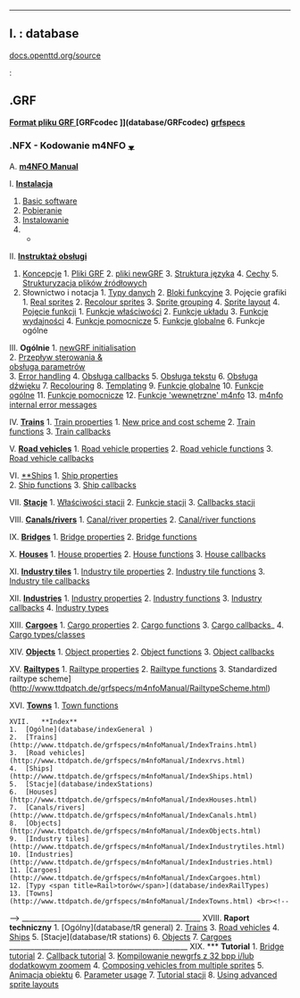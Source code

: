 
---
I. : database
--- 

[docs.openttd.org/source](http://docs.openttd.org/source/index.html)

: 

## .GRF 
**[Format pliku GRF ](database/formatGRF)**
**[GRFcodec ]](database/GRFcodec)**
**[grfspecs](http://www.ttdpatch.de/grfspecs/ )**
### .NFX - Kodowanie m4NFO <span title="przewinięcie na spód strony">[<small><sub>▼</sub></small>](index#spod)</span> 
A.		[**m4NFO Manual** ](database/m4NFOmanual) 
<!-- . . . . . . . . . . . . . . . . . . . . . . . . . . . . . . . . . . -->
 I.		[**Instalacja**](database/installation)
   1.	[Basic software](database/basic)
   2.	[Pobieranie](database/download)
   3.	[Instalowanie](database/instal) 
   4.	- <br>
<!-- . . . . . . . . . . . . . . . . . instruktaż . . . . . . . . . . . . . . . . . -->
 II.	[**Instruktaż obsługi**](database/instrukcja)
   1.	[Koncepcje](database/basiConcepts ) 
	1.	[Pliki GRF](database/basiConcepts#grf-files) 
	2.	[pliki newGRF](database/basiConcepts#newgrf-files)
	3.	[Struktura języka](database/basiConcepts#m4nfo-language-structure) 
	4.	[Cechy](database/basiConcepts#features) 
	5.	[Strukturyzacja plików źródłowych](database/basiConcepts#structuring) 
  2.	Słownictwo i notacja
	1.	[Typy danych](database/dataTypes) 
	2.	[Bloki funkcyjne](database/functionBlocks) 
	3.	Pojęcie grafiki
	 1.	[Real sprites](database/realSprites) 
	 2.	[Recolour sprites](http://www.ttdpatch.de/grfspecs/m4nfoManual/RecolourSprites.html) 
	 3.	[Sprite grouping](http://www.ttdpatch.de/grfspecs/m4nfoManual/SpriteGrouping.html)
	 4.	[Sprite layout](http://www.ttdpatch.de/grfspecs/m4nfoManual/SpriteLayout.html) 
	4.	[Pojęcie funkcji](database/conceptFunctions) 
	 1.	[Funkcje właściwości](database/conceptFunctions#propertyfunctions) 
	 2.	[Funkcje układu](database/conceptFunctions#layoutfunctions) 
	 3.	[Funkcje wydajności](database/conceptFunctions#performancefunctions) 
	 4.	[Funkcje pomocnicze](database/conceptFunctions#auxiliaryfunctions) 
	 5.	[Funkcje globalne](database/conceptFunctions#globalfunctions) 
	 6.	Funkcje ogólne
<!-- . . . . . . . . . . . . . . . . . Ogólne  . . . . . . . . . . . . . . . . . -->
 III.	**Ogólnie** 
	1.	[newGRF initialisation](database/initialisation)  
	2.	[<span title="Flow of control">Przepływ sterowania</span> & <br /> obsługa parametrów](database/flowOfControl)  
	3.	[Error handling](http://www.ttdpatch.de/grfspecs/m4nfoManual/ErrorHandling.html) 
	4.	[Obsługa callbacks](database/handlingCallbacks) 
	5.	[Obsługa tekstu](database/textHandling ) 
	6.	[Obsługa dźwięku](database/soundHandling) 
	7.	[Recolouring](http://www.ttdpatch.de/grfspecs/m4nfoManual/RecolouringFunctions.html) 
	8.	[Templating](http://www.ttdpatch.de/grfspecs/m4nfoManual/Templating.html) 
	9.	[Funkcje globalne](database/globalFunctions) 
	10.	[Funkcje ogólne](database/generalFunctions) 
	11.	[Funkcje pomocnicze](database/auxFunctions) 
	12.	[Funkcje <span title=internal >'wewnętrzne'</span> m4nfo](database/m4nfoInternalFunctions) 
	13.	[m4nfo internal error messages](http://www.ttdpatch.de/grfspecs/m4nfoManual/m4nfoInternalErrors.html) 
<!-- . . . . . . . . . . . . . . . . . . Koleje . . . . . . . . . . . . . . . . -->
 IV.	[**Trains**](http://www.ttdpatch.de/grfspecs/m4nfoManual/Trains.html) 
	1.	[Train properties](http://www.ttdpatch.de/grfspecs/m4nfoManual/TrainProperties.html) 
	 1.	[New price and cost scheme](http://www.ttdpatch.de/grfspecs/m4nfoManual/PriceCost.html) 
	 2.	[Train functions](http://www.ttdpatch.de/grfspecs/m4nfoManual/TrainFunctions.html) 
	 3.	[Train callbacks](http://www.ttdpatch.de/grfspecs/m4nfoManual/TrainCallbacks.html)  
<!-- . . . . . . . . . . . . . . . . . . Pojazdy drogowe . . . . . . . . . . . . . . . . -->
 V.		[**Road vehicles**](http://www.ttdpatch.de/grfspecs/m4nfoManual/rvs.html) 
	1.	[Road vehicle properties](http://www.ttdpatch.de/grfspecs/m4nfoManual/rvsProperties.html) 
	2.	[Road vehicle functions](http://www.ttdpatch.de/grfspecs/m4nfoManual/rvsFunctions.html) 
	3.	[Road vehicle callbacks](http://www.ttdpatch.de/grfspecs/m4nfoManual/rvsCallbacks.html) 
<!-- . . . . . . . . . . . . . . . . . . Statki  . . . . . . . . . . . . . . . . -->
 VI.	[**Ships](http://www.ttdpatch.de/grfspecs/m4nfoManual/Ships.html) 
	1.	[Ship properties](http://www.ttdpatch.de/grfspecs/m4nfoManual/ShipProperties.html)  
	2.	[Ship functions](http://www.ttdpatch.de/grfspecs/m4nfoManual/ShipFunctions.html) 
	3.	[Ship callbacks](http://www.ttdpatch.de/grfspecs/m4nfoManual/ShipCallbacks.html) 
<!-- . . . . . . . . . . . . . . . . . . Stacje  . . . . . . . . . . . . . . . . -->
 VII. 	[**Stacje**](database/stations) 
	1.	[Właściwości stacji](database/stationProperties) 
	2.	[Funkcje stacji](database/stationFunctions)
	3.	[Callbacks stacji](database/stationCallbacks)  
<!-- . . . . . . . . . . . . . . . . . Kanały . . . . . . . . . . . . . . . . . -->
 VIII.	[**Canals/rivers**](http://www.ttdpatch.de/grfspecs/m4nfoManual/Canals.html)
	 1.	[Canal/river properties](http://www.ttdpatch.de/grfspecs/m4nfoManual/CanalProperties.html) 
	 2.	[Canal/river functions](http://www.ttdpatch.de/grfspecs/m4nfoManual/CanalFunctions.html)  
<!-- . . . . . . . . . . . . . . . . . Mosty . . . . . . . . . . . . . . . . . -->
 IX.	[**Bridges**](http://www.ttdpatch.de/grfspecs/m4nfoManual/Bridges.html) 
	1.	[Bridge properties](http://www.ttdpatch.de/grfspecs/m4nfoManual/BridgeProperties.html) 
	2.	[Bridge functions](http://www.ttdpatch.de/grfspecs/m4nfoManual/BridgeFunctions.html)  
<!-- . . . . . . . . . . . . . . . . . Domy . . . . . . . . . . . . . . . . . -->
 X.		[**Houses**](http://www.ttdpatch.de/grfspecs/m4nfoManual/Houses.html) 
	1.	[House properties](http://www.ttdpatch.de/grfspecs/m4nfoManual/HouseProperties.html) 
	2.	[House functions](http://www.ttdpatch.de/grfspecs/m4nfoManual/HouseFunctions.html) 
	3.	[House callbacks](http://www.ttdpatch.de/grfspecs/m4nfoManual/HouseCallbacks.html)  
<!-- . . . . . . . . . . . . . . . . . . kafle btanży . . . . . . . . . . . . . . . . -->
 XI.	[**Industry tiles**](http://www.ttdpatch.de/grfspecs/m4nfoManual/Industrytiles.html) 
	1.	[Industry tile properties](http://www.ttdpatch.de/grfspecs/m4nfoManual/IndustrytileProperties.html) 
	2.	[Industry tile functions](http://www.ttdpatch.de/grfspecs/m4nfoManual/IndustrytileFunctions.html) 
	3.	[Industry tile callbacks](http://www.ttdpatch.de/grfspecs/m4nfoManual/IndustrytileCallbacks.html) 
<!-- . . . . . . . . . . . . . . . . . branże . . . . . . . . . . . . . . . . . -->
 XII.	[**Industries**](http://www.ttdpatch.de/grfspecs/m4nfoManual/Industries.html) 
	1.	[Industry properties](http://www.ttdpatch.de/grfspecs/m4nfoManual/IndustryProperties.html) 
	2.	[Industry functions](http://www.ttdpatch.de/grfspecs/m4nfoManual/IndustryFunctions.html) 
	3.	[Industry callbacks](http://www.ttdpatch.de/grfspecs/m4nfoManual/IndustryCallbacks.html) 
	4.	[Industry types](http://www.ttdpatch.de/grfspecs/m4nfoManual/IndustryTypes.html)  
<!-- . . . . . . . . . . . . . . . . . Ładunki. . . . . . . . . . . . . . . . . -->
 XIII.	[**Cargoes**](http://www.ttdpatch.de/grfspecs/m4nfoManual/Cargoes.html) 
	1.	[Cargo properties](http://www.ttdpatch.de/grfspecs/m4nfoManual/CargoProperties.html) 
	2.	[Cargo functions](http://www.ttdpatch.de/grfspecs/m4nfoManual/CargoFunctions.html) 
	3.	[Cargo callbacks](http://www.ttdpatch.de/grfspecs/m4nfoManual/CargoCallbacks.html)_
	4.	[Cargo types/classes](http://www.ttdpatch.de/grfspecs/m4nfoManual/CargoTypes.html) 
<!-- . . . . . . . . . . . . . . . . . Obiekty . . . . . . . . . . . . . . . . . -->
 XIV.	[**Objects**](http://www.ttdpatch.de/grfspecs/m4nfoManual/Objects.html) 
	1.	[Object properties](http://www.ttdpatch.de/grfspecs/m4nfoManual/ObjectProperties.html) 
	2.	[Object functions](http://www.ttdpatch.de/grfspecs/m4nfoManual/ObjectFunctions.html) 
	3.	[Object callbacks](http://www.ttdpatch.de/grfspecs/m4nfoManual/ObjectCallbacks.html) 
<!-- . . . . . . . . . . . . . . . . . Typy kolei. . . . . . . . . . . . . . . . . -->
 XV.	[**Railtypes**](database/railTypes) 
	1.	[Railtype properties](http://www.ttdpatch.de/grfspecs/m4nfoManual/RailtypeProperties.html) 
	2.	[Railtype functions](database/railTypeFunctions)
	3.	Standardized railtype scheme](http://www.ttdpatch.de/grfspecs/m4nfoManual/RailtypeScheme.html)  
<!-- . . . . . . . . . . . . . . . . Miejscowości . . . . . . . . . . . . . . . . . . -->
 XVI.	[**Towns**](http://www.ttdpatch.de/grfspecs/m4nfoManual/Towns.html) 
	1.	[Town functions](http://www.ttdpatch.de/grfspecs/m4nfoManual/TownFunctions.html) 
<!-- . . . . . . . . . . . . . . . . Indeks . . . . . . . . . . . . . . . . . . -->
	XVII.	**Index**
	1.	[Ogólne](database/indexGeneral ) 
	2.	[Trains](http://www.ttdpatch.de/grfspecs/m4nfoManual/IndexTrains.html) 
	3.	[Road vehicles](http://www.ttdpatch.de/grfspecs/m4nfoManual/Indexrvs.html) 
	4.	[Ships](http://www.ttdpatch.de/grfspecs/m4nfoManual/IndexShips.html) 
	5.	[Stacje](database/indexStations) 
	6.	[Houses](http://www.ttdpatch.de/grfspecs/m4nfoManual/IndexHouses.html) 
	7.	[Canals/rivers](http://www.ttdpatch.de/grfspecs/m4nfoManual/IndexCanals.html) 
	8.	[Objects](http://www.ttdpatch.de/grfspecs/m4nfoManual/IndexObjects.html) 
	9.	[Industry tiles](http://www.ttdpatch.de/grfspecs/m4nfoManual/IndexIndustrytiles.html) 
	10.	[Industries](http://www.ttdpatch.de/grfspecs/m4nfoManual/IndexIndustries.html) 
	11.	[Cargoes](http://www.ttdpatch.de/grfspecs/m4nfoManual/IndexCargoes.html) 
	12.	[Typy <span title=Rail>torów</span>](database/indexRailTypes)
	13.	[Towns](http://www.ttdpatch.de/grfspecs/m4nfoManual/IndexTowns.html) <br><!--
--><!--#:-->     __________________________________________________
	XVIII.	<!--***--->    **Raport techniczny**
	1.	[Ogólny](database/tR general) 
	2.	[Trains](http://www.ttdpatch.de/grfspecs/m4nfoManual/TR_trains.html) 
	3.	[Road vehicles](http://www.ttdpatch.de/grfspecs/m4nfoManual/TR_rvs.html) 
	4.	[Ships](http://www.ttdpatch.de/grfspecs/m4nfoManual/TR_ships.html) 
	5.	[Stacje](database/tR stations) 
	6.	[Objects](http://www.ttdpatch.de/grfspecs/m4nfoManual/TR_objects.html) 
	7.	[Cargoes](http://www.ttdpatch.de/grfspecs/m4nfoManual/TR_cargoes.html) <br><!--
--> __________________________________________________
	XIX.	***    **Tutorial**
	1.	[Bridge tutorial](http://www.ttdpatch.de/grfspecs/m4nfoManual/BridgeTut.html) 
	2.	[Callback tutorial](database/callbacksTut) 
	3.	[Kompilowanie newgrfs z 32 bpp i/lub dodatkowym zoomem](database/infoVersion32Tut) 
	4.	[Composing vehicles from multiple sprites](http://www.ttdpatch.de/grfspecs/m4nfoManual/stackTut.html) 
	5.	[Animacja obiektu](database/animObjectsTut) 
	6.	[Parameter usage](http://www.ttdpatch.de/grfspecs/m4nfoManual/ParamTut.html) 
	7.	[Tutorial stacji](database/stationsTut) 
	8.	[Using advanced sprite layouts](http://www.ttdpatch.de/grfspecs/m4nfoManual/ASLTut.html) 

<!--<span id='spod' title="przewinięcie na top strony" style=float:right>[[database#top|<big>▲</big>]]</span>--> <!--<font color=white> ♪ 	 ♫ </font>-->
<!-- __NEWSECTIONLINK__ -->

